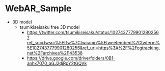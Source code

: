 # WebAR_Sample

- 3D model
  - tsumikiseisaku free 3D model
    - https://twitter.com/tsumikiseisaku/status/1027437779901280256?ref_src=twsrc%5Etfw%7Ctwcamp%5Etweetembed%7Ctwterm%5E1027437779901280256&ref_url=https%3A%2F%2Fcgtracking.net%2Farchives%2F43538
    - https://drive.google.com/drive/folders/0B1-anhx7070_aGJ2djRpY2tGQVk
